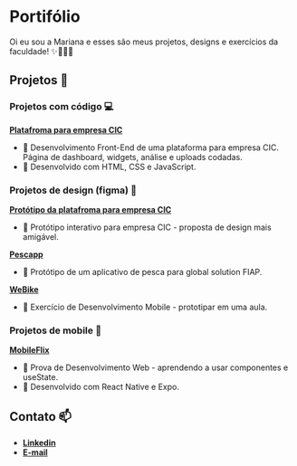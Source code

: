 # Portifólio
Oi eu sou a Mariana e esses são meus projetos, designs e exercícios da faculdade! ✨👩🏼‍💻

## Projetos 📝

### Projetos com código 💻
**[Platafroma para empresa CIC](https://maris-ss.github.io/)**

   - 📜 Desenvolvimento Front-End de uma plataforma para empresa CIC. Página de dashboard, widgets, análise e uploads codadas.
   - 🔧 Desenvolvido com HTML, CSS e JavaScript.

### Projetos de design (figma) 🎨 
**[Protótipo da platafroma para empresa CIC](https://www.figma.com/design/08IyMXIaN3yVBnTmaWDEmp/Prot%C3%B3tipo?node-id=9-4&t=I4xJ7kWzgAAODMAC-1)**
   - 📜 Protótipo interativo para empresa CIC - proposta de design mais amigável.

**[Pescapp](https://www.figma.com/design/MBtvrcgkaplzgsO85B78kp/PescApp?node-id=1-4&t=WXhkJ8WVAzOvJcm9-1)**
   - 📜 Protótipo de um aplicativo de pesca para global solution FIAP.

**[WeBike](https://www.figma.com/design/Z2EwgEcMb2PmPvQkNP7MsX/WeBike?node-id=0-1&t=imUswiSoVcGkaFCL-1)**
   - 📜 Exercício de Desenvolvimento Mobile - prototipar em uma aula.

### Projetos de mobile 📲 
**[MobileFlix](https://snack.expo.dev/@marisz/mobileflix)**
   - 📜 Prova de Desenvolvimento Web - aprendendo a usar componentes e useState.
   - 📱 Desenvolvido com React Native e Expo.

## Contato 📫
   - **[Linkedin](http://linkedin.com/in/mariana-sorato-sanho-3521b9265)**
   - **[E-mail](marianasanho@gmail.com)**
